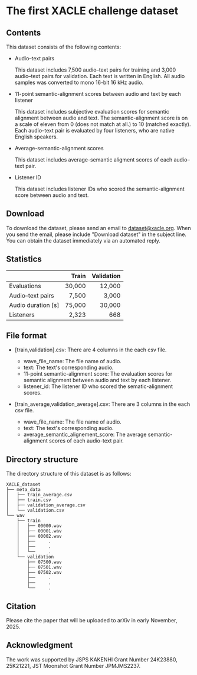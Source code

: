 # The first XACLE challenge dataset

## Contents

This dataset consists of the following contents:

- Audio–text pairs

	This dataset includes 7,500 audio–text pairs for training and 3,000 audio–text pairs for validation.
	Each text is written in English.
	All audio samples was converted to mono 16-bit 16 kHz audio.

- 11-point semantic-alignment scores between audio and text by each listener

	This dataset includes subjective evaluation scores for semantic alignment between audio and text.
	The semantic-alignment score is on a scale of eleven from 0 (does not match at all.) to 10 (matched exactly).
	Each audio–text pair is evaluated by four listeners, who are native English speakers.

- Average-semantic-alignment scores
	
	This dataset includes average-semantic aligment scores of each audio–text pair.

- Listener ID

	This dataset includes listener IDs who scored the semantic-alignment score between audio and text.

## Download

To download the dataset, please send an email to dataset@xacle.org.
When you send the email, please include "Download dataset" in the subject line.
You can obtain the dataset immediately via an automated reply.


## Statistics

|  | Train | Validation |
| :--- | ---: | ---: |
| Evaluations | 30,000 |  12,000 |
| Audio–text pairs | 7,500 |  3,000 |
| Audio duration [s] | 75,000 | 30,000 |
| Listeners | 2,323 | 668 |

## File format

- [train,validation].csv: There are 4 columns in the each csv file.
	- wave_file_name: The file name of audio.
	- text: The text's corresponding audio.
	- 11-point semantic-alignment score: The evaluation scores for semantic alignment between audio and text by each listener.
	- listener_id: The listener ID who scored the sematic-alignment scores.

- [train_average,validation_average].csv: There are 3 columns in the each csv file.
	- wave_file_name: The file name of audio.
	- text: The text's corresponding audio.
	- average_semantic_alignement_score: The average semantic-alignment scores of each audio-text pair.

## Directory structure

The directory structure of this dataset is as follows:

	XACLE_dataset
	├── meta_data
	│   ├── train_average.csv
	│   ├── train.csv
	│   ├── validation_average.csv
	│   └── validation.csv
	└── wav
		├── train
		│   ├── 00000.wav
		│   ├── 00001.wav
		│   ├── 00002.wav
		│   ├── 	.
		│   ├── 	.
		│   └── 	.
		└── validation
			├── 07500.wav
			├── 07501.wav
			├── 07502.wav
			├── 	.
			├── 	.
			└── 	.

## Citation

Please cite the paper that will be uploaded to arXiv in early November, 2025.

## Acknowledgment

The work was supported by JSPS KAKENHI Grant Number 24K23880, 25K21221, JST Moonshot Grant Number JPMJMS2237.

